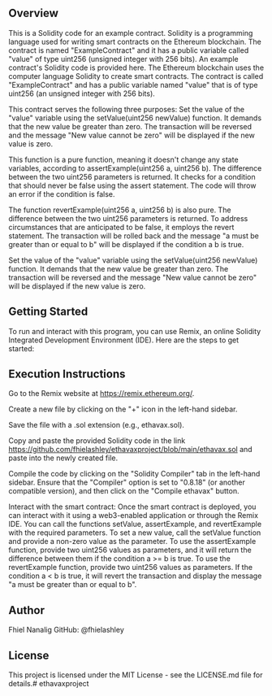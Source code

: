 ## Overview
This is a Solidity code for an example contract. Solidity is a programming language used for writing smart contracts on the Ethereum blockchain. The contract is named "ExampleContract" and it has a public variable called "value" of type uint256 (unsigned integer with 256 bits). An example contract's Solidity code is provided here. The Ethereum blockchain uses the computer language Solidity to create smart contracts.
The contract is called "ExampleContract" and has a public variable named "value" that is of type uint256 (an unsigned integer with 256 bits).

This contract serves the following three purposes: 
Set the value of the "value" variable using the setValue(uint256 newValue) function. It demands that the new value be greater than zero. The transaction will be reversed and the message "New value cannot be zero" will be displayed if the new value is zero.

This function is a pure function, meaning it doesn't change any state variables, according to assertExample(uint256 a, uint256 b). The difference between the two uint256 parameters is returned. It checks for a condition that should never be false using the assert statement. The code will throw an error if the condition is false. 

The function revertExample(uint256 a, uint256 b) is also pure. The difference between the two uint256 parameters is returned. To address circumstances that are anticipated to be false, it employs the revert statement. The transaction will be rolled back and the message "a must be greater than or equal to b" will be displayed if the condition a b is true.
 
Set the value of the "value" variable using the setValue(uint256 newValue) function. It demands that the new value be greater than zero. The transaction will be reversed and the message "New value cannot be zero" will be displayed if the new value is zero.


## Getting Started
To run and interact with this program, you can use Remix, an online Solidity Integrated Development Environment (IDE). Here are the steps to get started:

## Execution Instructions
Go to the Remix website at https://remix.ethereum.org/.

Create a new file by clicking on the "+" icon in the left-hand sidebar.

Save the file with a .sol extension (e.g., ethavax.sol).

Copy and paste the provided Solidity code in the link https://github.com/fhielashley/ethavaxproject/blob/main/ethavax.sol and paste into the newly created file.

Compile the code by clicking on the "Solidity Compiler" tab in the left-hand sidebar. Ensure that the "Compiler" option is set to "0.8.18" (or another compatible version), and then click on the "Compile ethavax" button.

Interact with the smart contract: Once the smart contract is deployed, you can interact with it using a web3-enabled application or through the Remix IDE. You can call the functions setValue, assertExample, and revertExample with the required parameters.
To set a new value, call the setValue function and provide a non-zero value as the parameter.
To use the assertExample function, provide two uint256 values as parameters, and it will return the difference between them if the condition a >= b is true.
To use the revertExample function, provide two uint256 values as parameters. If the condition a < b is true, it will revert the transaction and display the message "a must be greater than or equal to b".

## Author
Fhiel Nanalig
GitHub: @fhielashley
## License
This project is licensed under the MIT License - see the LICENSE.md file for details.# ethavaxproject
